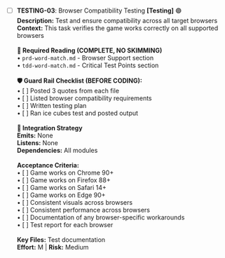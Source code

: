 - [ ] **TESTING-03**: Browser Compatibility Testing **[Testing]** 🟣<br/>**Description:** Test and ensure compatibility across all target browsers<br/>**Context:** This task verifies the game works correctly on all supported browsers<br/><br/>**📖 Required Reading (COMPLETE, NO SKIMMING)**<br/>• `prd-word-match.md` - Browser Support section<br/>• `tdd-word-match.md` - Critical Test Points section<br/><br/>**🛡️ Guard Rail Checklist (BEFORE CODING):**<br/>• [ ] Posted 3 quotes from each file<br/>• [ ] Listed browser compatibility requirements<br/>• [ ] Written testing plan<br/>• [ ] Ran ice cubes test and posted output<br/><br/>**🔗 Integration Strategy**<br/>**Emits:** None<br/>**Listens:** None<br/>**Dependencies:** All modules<br/><br/>**Acceptance Criteria:**<br/>• [ ] Game works on Chrome 90+<br/>• [ ] Game works on Firefox 88+<br/>• [ ] Game works on Safari 14+<br/>• [ ] Game works on Edge 90+<br/>• [ ] Consistent visuals across browsers<br/>• [ ] Consistent performance across browsers<br/>• [ ] Documentation of any browser-specific workarounds<br/>• [ ] Test report for each browser<br/><br/>**Key Files:** Test documentation<br/>**Effort:** M | **Risk:** Medium